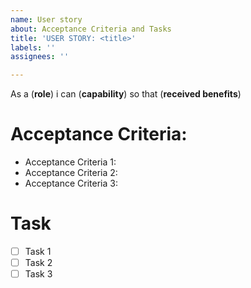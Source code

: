 ```yaml
---
name: User story
about: Acceptance Criteria and Tasks
title: 'USER STORY: <title>'
labels: ''
assignees: ''

---
```


As a (**role**) i can (**capability**) so that (**received benefits**)

# Acceptance Criteria:

- Acceptance Criteria 1:
- Acceptance Criteria 2:
- Acceptance Criteria 3:

# Task
- [ ] Task 1 
- [ ] Task 2 
- [ ] Task 3
